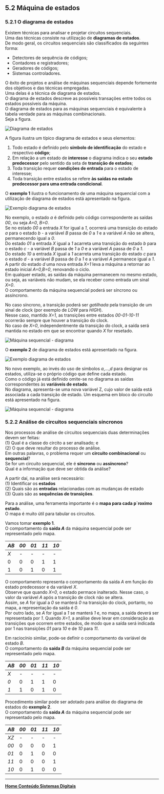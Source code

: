 ## 5.2 Máquina de estados

### 5.2.1 O diagrama de estados

Existem técnicas para analisar e projetar circuitos sequenciais.  
Uma das técnicas consiste na utilização de **diagramas de estados**.  
De modo geral, os circuitos sequenciais são classificados da seguintes forma:  
- Detectores de sequência de códigos;
- Contadores e registradores;
- Geradores de códigos;
- Sistemas controladores.

O êxito de projetos e análise de máquinas sequenciais depende fortemente dos objetivos e das técnicas empregadas.  
Uma delas é a técnica de diagrama de estados.  
O diagrama de estados descreve as possíveis transações entre todos os estados possíveis da máquina.    
O diagrama de estados para as máquinas sequenciais é equivalente à tabela verdade para as máquinas combinacionais.  
Seja a figura.

![Diagrama de estados](/sisdig_aulas/images_sisdig/diagramaestados.jpg)

A figura ilustra um típico diagrama de estados e seus elementos:
1. Todo estado é definido pelo **símbolo de identificação** do estado e respectivo **código**;
2. Em relação a um estado de **interesse** o diagrama indica o seu **estado predecessor** pelo sentido da seta de **transição de estados**;
3. Toda transição requer **condições de entrada** para o estado de interesse;
4. Toda transição entre estados se refere **às saídas no estado predecessor para uma entrada condicional**.

O **exemplo 1** ilustra o funcionamento de uma máquina sequencial com a utilização de diagrama de estados está apresentado na figura.

![Exemplo diagrama de estados](/sisdig_aulas/images_sisdig/exdiagramaestados.jpg)

No exemplo, o estado *a* é definido pelo código correspondente as saídas *00*, ou seja *A=0*, *B=0*.  
Se no estado *00* a entrada *X*  for igual a *1*, ocorrerá uma transição do estado *a* para o estado *b* -
a variável *B* passa de *0* a *1* e a variável *A* não se altera, permanecendo igual a *0*.  
Do estado *01* a entrada *X* igual a *1* acarreta uma transição do estado *b* para o estado *c* -
a variável *B* passa de *1* a *0* e a variável *A* passa de *0* a *1*.  
Do estado *10* a entrada *X* igual a *1* acarreta uma transição do estado *c* para o estado *d* -
a variável *B* passa de *0* a *1* e a variável *A* permanece igual a *1*.  
A partir do estado *d* uma nova entrada *X=1* leva a máquina 
a retornar ao estado inicial *A=0,B=0*, renovando o ciclo.  
Em qualquer estado, as saídas da máquina permanecem no mesmo estado, ou seja, as variáveis não mudam, se ela receber como entrada um sinal *X=0*.  
O comportamento da máquina sequencial poderá ser síncrono ou assíncrono.  

No caso síncrono, a transição poderá ser *gatilhada* pela transição de um sinal de clock (por exemplo de *LOW* para *HIGH*).   
Nesse caso, mantido *X=1*, as transições entre estados *00-01-10-11* ocorrerão sempre que houver a transição do clock.  
No caso de *X=0*, independentmente da transição do clock, a saída será mantida no estado em que se encontrar quando *X* for resetado.  

![Máquina sequencial - diagrama](/sisdig_aulas/images_sisdig/maquinasequencial.jpg)

O **exemplo 2** de diagrama de estados está apresentado na figura.

![Exemplo diagrama de estados](/sisdig_aulas/images_sisdig/ex2diagramaestados.jpg)

No novo exemplo, ao invés do uso de símbolos *a*,...,*d* para designar os estados, utiliza-se o próprio código que define cada estado.  
Como o código já está definido omite-se no diagrama as saídas correspondentes às **variáveis de estado**.  
No diagrama, apresenta-se uma nova variável Z, cujo valor de saída está associada a cada transição de estado.
Um esquema em bloco do circuito está apresentado na figura.  

![Máquina sequencial - diagrama](/sisdig_aulas/images_sisdig/maquinasequencial2.jpg)

### 5.2.2 Análise de circuitos sequenciais síncronos

Nos processos de análise de circuitos sequenciais duas determinações devem ser feitas:  
(1) Qual é a classe do circito a ser analisado; e  
(2) O que deve resultar do processo de análise.  
Em outras palavras, o problema requer um **circuito combinacional** ou **sequencial**?  
Se for um circuito sequencial, ele é **síncrono** ou **assíncrono**?  
Qual é a informação que deve ser obtida da análise?  

A partir daí, na análise será necessário:  
(1) Identificar os **estados**  
(2) Quais são as **entradas** relacionadas com as mudanças de estado  
(3) Quais são as **sequências de transições**.

Para a análise, uma ferramenta importante é o **mapa para cada p´roximo estado**.  
O mapa é muito útil para tabular os circuitos.

Vamos tomar **exemplo 1**.  
O comportamento da **saída *A*** da máquina sequencial pode ser representado pelo mapa.  

| *AB* | *00* | *01* | *11* | *10* |
| - | - | - | - | - |
| *X* | - | - | - | - |
| 0 | 0 | 0 | 1 | 1 |
| 1 | 0 | 1 | 0 | 1 |

O comportamento representa o comportamento da saída *A* em função do estado predecessor e da variável *X*.  
Observe que quando *X=0*, o estado permace inalterado. Nesse caso, o valor da variável  *A* após a transição de clock não se altera.  
Assim, se *A* for igual a *0* se manterá *0* na transição do clock, portanto, no mapa, a representação da saída é *0*.  
Por outro lado, se *A* for igual a *1* se manterá *1* e, no mapa, a saída deverá ser representada por *1*.
Quando *X=1*, a análise deve levar em consideração as transições que ocorrem entre estados, de modo que a saída será indicada por 1
nas transições *01* para *10* e de *10* para *11*. 

Em raciocínio similar, pode-se definir o comportamento da variável de estado *B*.  
O comportamento da **saída *B*** da máquina sequencial pode ser representado pelo mapa.  

| *AB* | *00* | *01* | *11* | *10* |
| - | - | - | - | - |
| *X* | - | - | - | - |
| *0* | 0 | 1 | 1 | 0 |
| *1* | 1 | 0 | 1 | 0 |

Procedimento similar pode ser adotado para análise do diagrama de estados do **exemplo 2**.  
O comportamento da **saída *A*** da máquina sequencial pode ser representado pelo mapa.  

| *AB* | *00* | *01* | *11* | *10* |
| - | - | - | - | - |
| *XZ* | - | - | - | - |
| *00* | 0 | 0 | 0 | 1 |
| *01* | 0 | 1 | 0 | 0 |
| *11* | 0 | 0 | 0 | 1 |
| *10* | 0 | 1 | 0 | 0 |

___
**[Home Conteúdo Sistemas Digitais](https://github.com/claytonjasilva/claytonjasilva.github.io/blob/main/sisdig_aulas.md)**  
